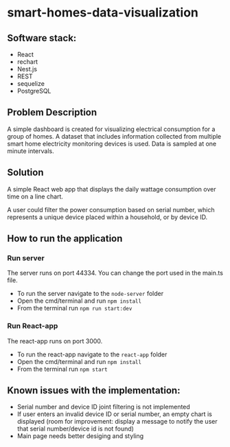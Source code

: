# smart-homes-data-visualization

## Software stack:
- React
- rechart
- Nest.js
- REST
- sequelize
- PostgreSQL

## Problem Description
A simple dashboard is created for visualizing electrical consumption for a group of homes.
A dataset that includes information collected from multiple smart home electricity monitoring devices is used. Data is sampled at one minute intervals.

## Solution
A simple React web app that displays the daily wattage consumption over time on a line chart.

A user could filter the power consumption based on serial number, which represents a unique device placed within a household, or by device ID.

## How to run the application

### Run server
The server runs on port 44334. You can change the port used in the main.ts file.
- To run the server navigate to the `node-server` folder
- Open the cmd/terminal and run `npm install`
- From the terminal run `npm run start:dev`

### Run React-app

The react-app runs on port 3000.
- To run the react-app navigate to the `react-app` folder
- Open the cmd/terminal and run `npm install`
- From the terminal run `npm start`


## Known issues with the implementation:
- Serial number and device ID joint filtering is not implemented
- If user enters an invalid device ID or serial number, an empty chart is displayed (room for improvement: display a message to notify the user that serial number/device id is not found)
- Main page needs better desiging and styling
